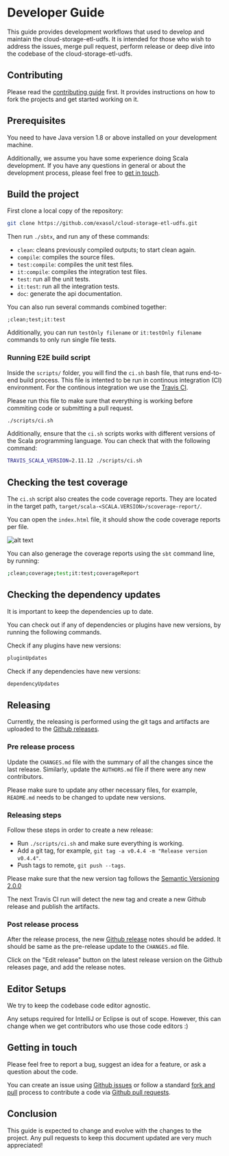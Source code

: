 # Developer Guide

This guide provides development workflows that used to develop and maintain the
cloud-storage-etl-udfs. It is intended for those who wish to address the issues,
merge pull request, perform release or deep dive into the codebase of the
cloud-storage-etl-udfs.

## Contributing

Please read the [contributing guide](../CONTRIBUTING.md) first. It provides
instructions on how to fork the projects and get started working on it.

## Prerequisites

You need to have Java version 1.8 or above installed on your development
machine.

Additionally, we assume you have some experience doing Scala development. If you
have any questions in general or about the development process, please feel free
to [get in touch](#getting-in-touch).

## Build the project

First clone a local copy of the repository:

```bash
git clone https://github.com/exasol/cloud-storage-etl-udfs.git
```

Then run `./sbtx`, and run any of these commands:

- `clean`: cleans previously compiled outputs; to start clean again.
- `compile`: compiles the source files.
- `test:compile`: compiles the unit test files.
- `it:compile`: compiles the integration test files.
- `test`: run all the unit tests.
- `it:test`: run all the integration tests.
- `doc`: generate the api documentation.

You can also run several commands combined together:

```
;clean;test;it:test
```

Additionally, you can run `testOnly filename` or `it:testOnly filename` commands
to only run single file tests.

### Running E2E build script

Inside the `scripts/` folder, you will find the `ci.sh` bash file, that runs
end-to-end build process. This file is intented to be run in continous
integration (CI) environment. For the continous integration we use the [Travis
CI](https://travis-ci.org/).

Please run this file to make sure that everything is working before commiting
code or submitting a pull request.

```bash
./scripts/ci.sh
```

Additionally, ensure that the `ci.sh` scripts works with different versions of
the Scala programming language. You can check that with the following command:

```bash
TRAVIS_SCALA_VERSION=2.11.12 ./scripts/ci.sh
```

## Checking the test coverage

The `ci.sh` script also creates the code coverage reports. They are located in
the target path, `target/scala-<SCALA.VERSION>/scoverage-report/`.

You can open the `index.html` file, it should show the code coverage reports per
file.

![alt text](../images/code_coverage_example.png "Code Coverage Example")

You can also generage the coverage reports using the `sbt` command line, by
running:

```bash
;clean;coverage;test;it:test;coverageReport
```

## Checking the dependency updates

It is important to keep the dependencies up to date.

You can check out if any of dependencies or plugins have new versions, by
running the following commands.

Check if any plugins have new versions:

```bash
pluginUpdates
```

Check if any dependencies have new versions:

```bash
dependencyUpdates
```

## Releasing

Currently, the releasing is performed using the git tags and artifacts are
uploaded to the [Github releases][gh-releases].

### Pre release process

Update the `CHANGES.md` file with the summary of all the changes since the last
release. Similarly, update the `AUTHORS.md` file if there were any new
contributors.

Please make sure to update any other necessary files, for example, `README.md`
needs to be changed to update new versions.

### Releasing steps

Follow these steps in order to create a new release:

- Run `./scripts/ci.sh` and make sure everything is working.
- Add a git tag, for example, `git tag -a v0.4.4 -m "Release version v0.4.4"`.
- Push tags to remote, `git push --tags`.

Please make sure that the new version tag follows the [Semantic Versioning
2.0.0](https://semver.org/)

The next Travis CI run will detect the new tag and create a new Github release
and publish the artifacts.

### Post release process

After the release process, the new [Github release][gh-releases] notes should be
added. It should be same as the pre-release update to the `CHANGES.md` file.

Click on the "Edit release" button on the latest release version on the Github
releases page, and add the release notes.

## Editor Setups

We try to keep the codebase code editor agnostic. 

Any setups required for IntelliJ or Eclipse is out of scope. However, this can
change when we get contributors who use those code editors :)

## Getting in touch

Please feel free to report a bug, suggest an idea for a feature, or ask a
question about the code.

You can create an issue using [Github issues][gh-issues] or follow a standard
[fork and pull][fork-and-pull] process to contribute a code via [Github pull
requests][gh-pulls].

## Conclusion

This guide is expected to change and evolve with the changes to the project.
Any pull requests to keep this document updated are very much appreciated!

[gh-issues]: https://github.com/exasol/cloud-storage-etl-udfs/issues
[gh-pulls]: https://github.com/exasol/cloud-storage-etl-udfs/pulls
[fork-and-pull]: https://help.github.com/articles/using-pull-requests/
[gh-releases]: https://github.com/exasol/cloud-storage-etl-udfs/releases
